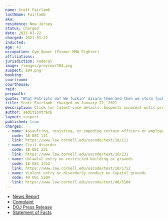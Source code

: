 ```yaml
---
name: Scott Fairlamb
lastName: Fairlamb
aka:
residence: New Jersey
status: Charged
date: 2021-01-22
charged: 2021-01-22
indicted:
age: 43
occupation: Gym Owner (Former MMA Fighter)
affiliations:
jurisdiction: Federal
image: /images/preview/104.png
suspect: 104.png
booking:
courtroom:
courthouse:
raid:
perpwalk:
quote: "What Patriots do? We fuckin' disarm them and then we storm fuckin' the Capitol"
title: Scott Fairlamb  charged on January 22, 2021
description: Click for latest case details. Suspects innocent until proven guilty.
author: seditiontrack
layout: suspect
published: true
charges:
 - name: Assaulting, resisting, or impeding certain officers or employees
   code: 18 USC 111
   link: https://www.law.cornell.edu/uscode/text/18/111
 - name: Civil disorder
   code: 18 USC 231
   link: https://www.law.cornell.edu/uscode/text/18/231
 - name: Unlawful entry on restricted building or grounds
   code: 18 USC 1752
   link: https://www.law.cornell.edu/uscode/text/18/1752
 - name: Violent entry or disorderly conduct on Capitol grounds
   code: 40 USC 5104
   link: https://www.law.cornell.edu/uscode/text/40/5104
---
```

- [News Report](https://abc7ny.com/local-dc-riot-arrests-nyc-sanitation-worker-arrested/9900913/)
- [Complaint](https://www.justice.gov/opa/page/file/1359221/download)
- [DOJ Press Release](https://www.justice.gov/usao-dc/pr/three-charged-federal-court-assaulting-and-impeding-local-and-federal-officers-during-us)
- [Statement of Facts](https://www.justice.gov/opa/page/file/1359221/download)
